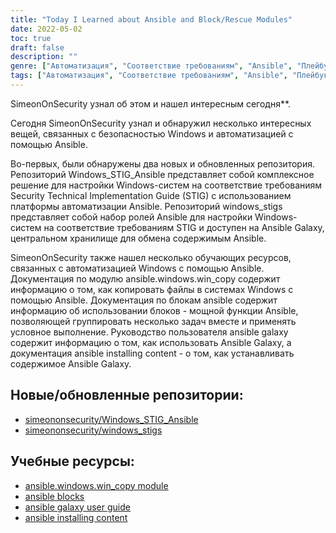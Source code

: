 ```yaml
---
title: "Today I Learned about Ansible and Block/Rescue Modules"
date: 2022-05-02
toc: true
draft: false
description: ""
genre: ["Автоматизация", "Соответствие требованиям", "Ansible", "Плейбуки Ansible", "Коллекции Ansible", "Безопасность Windows", "Администрирование Windows", "Соответствие требованиям безопасности", "Автоматизация ИТ", "Управление конфигурацией"]
tags: ["Автоматизация", "Соответствие требованиям", "Ansible", "Плейбуки Ansible", "Коллекции Ansible", "GitHub", "Блок", "Спасатель", "Всегда", "Безопасность Windows", "Администрирование Windows", "Требования к СТИГ", "Автоматизация систем безопасности", "Управление конфигурацией", "ИТ-безопасность", "Модули Ansible", "Автоматизация Windows", "Ansible Galaxy", "Windows STIG", "Средства администрирования Windows", "Руководство по техническому внедрению системы безопасности", "Содержание Ansible", "Передовые методы обеспечения безопасности Windows", "Решения по автоматизации ИТ", "Аудит безопасности", "Конфигурация системы Windows"]
---
```

 SimeonOnSecurity узнал об этом и нашел интересным сегодня**.

Сегодня SimeonOnSecurity узнал и обнаружил несколько интересных вещей, связанных с безопасностью Windows и автоматизацией с помощью Ansible.

Во-первых, были обнаружены два новых и обновленных репозитория. Репозиторий Windows_STIG_Ansible представляет собой комплексное решение для настройки Windows-систем на соответствие требованиям Security Technical Implementation Guide (STIG) с использованием платформы автоматизации Ansible. Репозиторий windows_stigs представляет собой набор ролей Ansible для настройки Windows-систем на соответствие требованиям STIG и доступен на Ansible Galaxy, центральном хранилище для обмена содержимым Ansible.

SimeonOnSecurity также нашел несколько обучающих ресурсов, связанных с автоматизацией Windows с помощью Ansible. Документация по модулю ansible.windows.win_copy содержит информацию о том, как копировать файлы в системах Windows с помощью Ansible. Документация по блокам ansible содержит информацию об использовании блоков - мощной функции Ansible, позволяющей группировать несколько задач вместе и применять условное выполнение. Руководство пользователя ansible galaxy содержит информацию о том, как использовать Ansible Galaxy, а документация ansible installing content - о том, как устанавливать содержимое Ansible Galaxy.

## Новые/обновленные репозитории:

- [simeononsecurity/Windows_STIG_Ansible](https://github.com/simeononsecurity/Windows_STIG_Ansible)
- [simeononsecurity/windows_stigs](https://galaxy.ansible.com/simeononsecurity/windows_stigs)

## Учебные ресурсы:
- [ansible.windows.win_copy module](https://docs.ansible.com/ansible/latest/collections/ansible/windows/win_copy_module.html)
- [ansible blocks](https://docs.ansible.com/ansible/latest/user_guide/playbooks_blocks.html)
- [ansible galaxy user guide](https://docs.ansible.com/ansible/latest/galaxy/user_guide.html)
- [ansible installing content](https://galaxy.ansible.com/docs/using/installing.html)